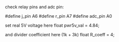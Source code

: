 check relay pins and adc pin:

#define j_pin A6 
#define r_pin A7
#define adc_pin A0 

set real 5V voltage here
float pwr5v_val = 4.84;

and divider coefficient here (1k + 3k)
float R_coeff = 4;
